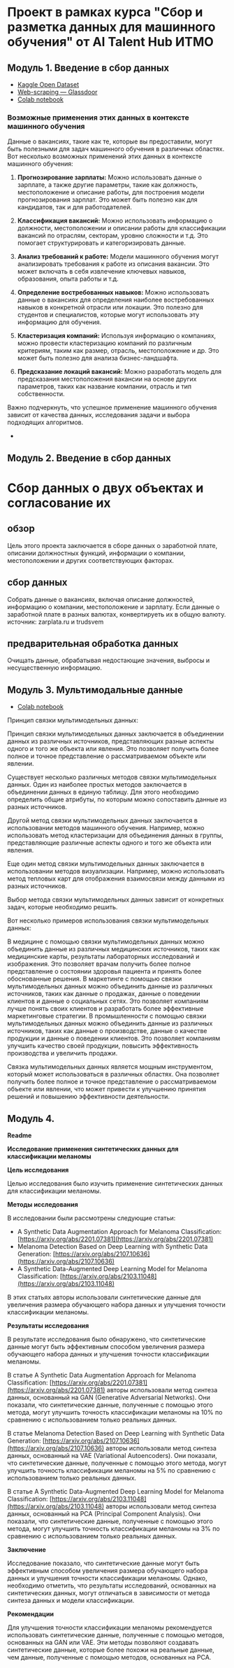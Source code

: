 # Проект в рамках курса "Сбор и разметка данных для машинного обучения" от AI Talent Hub ИТМО

## Модуль 1. Введение в сбор данных 
- [Kaggle Open Dataset](https://www.kaggle.com/code/yashvi/data-analyst-jobs-visualization/notebook)
- [Web-scraping — Glassdoor](https://drive.google.com/file/d/1SZXSehexodrohmRtMfWNQrRqUTOWcDgn/view?usp=sharing)
- [Colab notebook](https://colab.research.google.com/drive/1lniowQSizsnEr5yXfpEfQ6XLzDHEv2Ql?usp=sharing)
### Возможные применения этих данных в контексте машинного обучения
Данные о вакансиях, такие как те, которые вы предоставили, могут быть полезными для задач машинного обучения в различных областях. Вот несколько возможных применений этих данных в контексте машинного обучения:

1. **Прогнозирование зарплаты:** Можно использовать данные о зарплате, а также другие параметры, такие как должность, местоположение и описание работы, для построения модели прогнозирования зарплат. Это может быть полезно как для кандидатов, так и для работодателей.

2. **Классификация вакансий:** Можно использовать информацию о должности, местоположении и описании работы для классификации вакансий по отраслям, секторам, уровню сложности и т.д. Это помогает структурировать и категоризировать данные.

3. **Анализ требований к работе:** Модели машинного обучения могут анализировать требования к работе из описания вакансии. Это может включать в себя извлечение ключевых навыков, образования, опыта работы и т.д.

4. **Определение востребованных навыков:** Можно использовать данные о вакансиях для определения наиболее востребованных навыков в конкретной отрасли или локации. Это полезно для студентов и специалистов, которые могут использовать эту информацию для обучения.

5. **Кластеризация компаний:** Используя информацию о компаниях, можно провести кластеризацию компаний по различным критериям, таким как размер, отрасль, местоположение и др. Это может быть полезно для анализа бизнес-ландшафта.

6. **Предсказание локаций вакансий:** Можно разработать модель для предсказания местоположения вакансии на основе других параметров, таких как название компании, отрасль и тип собственности.

Важно подчеркнуть, что успешное применение машинного обучения зависит от качества данных, исследования задачи и выбора подходящих алгоритмов.


- 
## Модуль 2. Введение в сбор данных 
# Сбор данных о двух объектах и согласование их

## обзор

Цель этого проекта заключается в сборе данных о заработной плате, описании должностных функций, информации о компании, местоположении и других соответствующих факторах.

## сбор данных

Собрать данные о вакансиях, включая описание должностей, информацию о компании, местоположение и зарплату. Если данные о заработной плате в разных валютах, конвертируеть их в общую валюту.
источник: zarplata.ru и trudsvem

## предварительная обработка данных


Очищать данные, обрабатывая недостающие значения, выбросы и несущественную информацию.

## Модуль 3. Мультимодальные данные

- [Colab notebook](https://github.com/boodscode237/data_collection/blob/18e785536b54883ea0ba4b3be97c20520222c09d/%D0%9C%D0%BE%D0%B4%D1%83%D0%BB%D1%8C%203.%20%D0%9F%D1%80%D0%B0%D0%BA%D1%82%D0%B8%D1%87%D0%B5%D1%81%D0%BA%D0%BE%D0%B5%20%D0%B7%D0%B0%D0%BD%D1%8F%D1%82%D0%B8%D0%B5/%D0%90%D0%B1%D0%BE%D0%B4%D0%BE_%D0%AD%D0%BB%D1%83%D0%BD%D0%B4%D1%83_%D0%9C%D0%BE%D0%B4%D1%83%D0%BB%D1%8C_3_%D0%9C%D1%83%D0%BB%D1%8C%D1%82%D0%B8%D0%BC%D0%BE%D0%B4%D0%B0%D0%BB%D1%8C%D0%BD%D1%8B%D0%B5_%D0%B4%D0%B0%D0%BD%D0%BD%D1%8B%D0%B5_colab.ipynb)

Принцип связки мультимодельных данных:

Принцип связки мультимодельных данных заключается в объединении данных из различных источников, представляющих разные аспекты одного и того же объекта или явления. Это позволяет получить более полное и точное представление о рассматриваемом объекте или явлении.

Существует несколько различных методов связки мультимодельных данных. Один из наиболее простых методов заключается в объединении данных в единую таблицу. Для этого необходимо определить общие атрибуты, по которым можно сопоставить данные из разных источников.

Другой метод связки мультимодельных данных заключается в использовании методов машинного обучения. Например, можно использовать метод кластеризации для объединения данных в группы, представляющие различные аспекты одного и того же объекта или явления.

Еще один метод связки мультимодельных данных заключается в использовании методов визуализации. Например, можно использовать метод тепловых карт для отображения взаимосвязи между данными из разных источников.

Выбор метода связки мультимодельных данных зависит от конкретных задач, которые необходимо решить.

Вот несколько примеров использования связки мультимодельных данных:

В медицине с помощью связки мультимодельных данных можно объединить данные из различных медицинских источников, таких как медицинские карты, результаты лабораторных исследований и изображения. Это позволяет врачам получить более полное представление о состоянии здоровья пациента и принять более обоснованные решения.
В маркетинге с помощью связки мультимодельных данных можно объединить данные из различных источников, таких как данные о продажах, данные о поведении клиентов и данные о социальных сетях. Это позволяет компаниям лучше понять своих клиентов и разработать более эффективные маркетинговые стратегии.
В промышленности с помощью связки мультимодельных данных можно объединить данные из различных источников, таких как данные о производстве, данные о качестве продукции и данные о поведении клиентов. Это позволяет компаниям улучшить качество своей продукции, повысить эффективность производства и увеличить продажи.

Связка мультимодельных данных является мощным инструментом, который может использоваться в различных областях. Она позволяет получить более полное и точное представление о рассматриваемом объекте или явлении, что может привести к улучшению принятия решений и повышению эффективности деятельности.


## Модуль 4.

**Readme**

**Исследование применения синтетических данных для классификации меланомы**

**Цель исследования**

Целью исследования было изучить применение синтетических данных для классификации меланомы.

**Методы исследования**

В исследовании были рассмотрены следующие статьи:

* A Synthetic Data Augmentation Approach for Melanoma Classification: [https://arxiv.org/abs/2201.07381](https://arxiv.org/abs/2201.07381)
* Melanoma Detection Based on Deep Learning with Synthetic Data Generation: [https://arxiv.org/abs/2107.10636](https://arxiv.org/abs/2107.10636)
* A Synthetic Data-Augmented Deep Learning Model for Melanoma Classification: [https://arxiv.org/abs/2103.11048](https://arxiv.org/abs/2103.11048)

В этих статьях авторы использовали синтетические данные для увеличения размера обучающего набора данных и улучшения точности классификации меланомы.

**Результаты исследования**

В результате исследования было обнаружено, что синтетические данные могут быть эффективным способом увеличения размера обучающего набора данных и улучшения точности классификации меланомы.

В статье A Synthetic Data Augmentation Approach for Melanoma Classification: [https://arxiv.org/abs/2201.07381](https://arxiv.org/abs/2201.07381) авторы использовали метод синтеза данных, основанный на GAN (Generative Adversarial Networks). Они показали, что синтетические данные, полученные с помощью этого метода, могут улучшить точность классификации меланомы на 10% по сравнению с использованием только реальных данных.

В статье Melanoma Detection Based on Deep Learning with Synthetic Data Generation: [https://arxiv.org/abs/2107.10636](https://arxiv.org/abs/2107.10636) авторы использовали метод синтеза данных, основанный на VAE (Variational Autoencoders). Они показали, что синтетические данные, полученные с помощью этого метода, могут улучшить точность классификации меланомы на 5% по сравнению с использованием только реальных данных.

В статье A Synthetic Data-Augmented Deep Learning Model for Melanoma Classification: [https://arxiv.org/abs/2103.11048](https://arxiv.org/abs/2103.11048) авторы использовали метод синтеза данных, основанный на PCA (Principal Component Analysis). Они показали, что синтетические данные, полученные с помощью этого метода, могут улучшить точность классификации меланомы на 3% по сравнению с использованием только реальных данных.

**Заключение**

Исследование показало, что синтетические данные могут быть эффективным способом увеличения размера обучающего набора данных и улучшения точности классификации меланомы. Однако, необходимо отметить, что результаты исследований, основанных на синтетических данных, могут отличаться в зависимости от метода синтеза данных и модели классификации.

**Рекомендации**

Для улучшения точности классификации меланомы рекомендуется использовать синтетические данные, полученные с помощью методов, основанных на GAN или VAE. Эти методы позволяют создавать синтетические данные, которые более похожи на реальные данные, чем данные, полученные с помощью методов, основанных на PCA.
